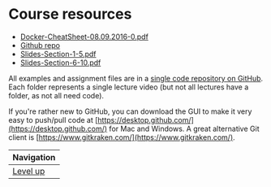 # Course resources #

* [Docker-CheatSheet-08.09.2016-0.pdf](../../files/Docker-CheatSheet-08.09.2016-0.pdf)
* [Github repo](https://github.com/bretfisher/udemy-docker-mastery)
* [Slides-Section-1-5.pdf](../../files/Slides-Section-1-5.pdf)
* [Slides-Section-6-10.pdf](../../files/Slides-Section-6-10.pdf)

All examples and assignment files are in a [single code repository on GitHub](https://github.com/bretfisher/udemy-docker-mastery). Each folder represents a single lecture video (but not all lectures have a folder, as not all need code).

If you're rather new to GitHub, you can download the GUI to make it very easy to push/pull code at [https://desktop.github.com/](https://desktop.github.com/) for Mac and Windows. A great alternative Git client is [https://www.gitkraken.com/](https://www.gitkraken.com/).

| Navigation               |
| ------------------------ |
| [Level up](../README.md) |
